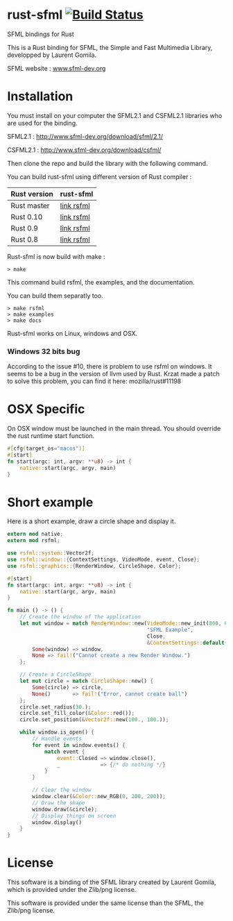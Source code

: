 rust-sfml [![Build Status](https://travis-ci.org/JeremyLetang/rust-sfml.png?branch=master)](https://travis-ci.org/JeremyLetang/rust-sfml)
=========


SFML bindings for Rust

This is a Rust binding for SFML, the Simple and Fast Multimedia Library, developped by Laurent Gomila.

SFML website  : www.sfml-dev.org

Installation
============

You must install on your computer the SFML2.1 and CSFML2.1 libraries who are used for the binding.

SFML2.1 : http://www.sfml-dev.org/download/sfml/2.1/

CSFML2.1 : http://www.sfml-dev.org/download/csfml/

Then clone the repo and build the library with the following command.

You can build rust-sfml using different version of Rust compiler :

| Rust version | rust-sfml
|--------------|----------
| Rust master  | [link rsfml](https://github.com/JeremyLetang/rust-sfml/)
| Rust 0.10    | [link rsfml](https://github.com/JeremyLetang/rust-sfml/releases/tag/rust0.10)
| Rust 0.9     | [link rsfml](https://github.com/JeremyLetang/rust-sfml/releases/tag/rust0.9)
| Rust 0.8     | [link rsfml](https://github.com/JeremyLetang/rust-sfml/releases/tag/rust0.8)


Rust-sfml is now build with make :

```Shell
> make
```

This command build rsfml, the examples, and the documentation.

You can build them separatly too.

```Shell
> make rsfml
> make examples
> make docs
```

Rust-sfml works on Linux, windows and OSX.


### Windows 32 bits bug

According to the issue #10, there is problem to use rsfml on windows.
It seems to be a bug in the version of llvm used by Rust. Krzat made a patch to solve this problem, you can find it here: mozilla/rust#11198

OSX Specific
============

On OSX window must be launched in the main thread. You should override the rust runtime start function.

```Rust
#[cfg(target_os="macos")]
#[start]
fn start(argc: int, argv: **u8) -> int {
    native::start(argc, argv, main)
}
```

Short example
=============

Here is a short example, draw a circle shape and display it.

```Rust
extern mod native;
extern mod rsfml;

use rsfml::system::Vector2f;
use rsfml::window::{ContextSettings, VideoMode, event, Close};
use rsfml::graphics::{RenderWindow, CircleShape, Color};

#[start]
fn start(argc: int, argv: **u8) -> int {
    native::start(argc, argv, main)
}

fn main () -> () {
    // Create the window of the application
    let mut window = match RenderWindow::new(VideoMode::new_init(800, 600, 32), 
                                             "SFML Example", 
                                             Close, 
                                             &ContextSettings::default()) {
        Some(window) => window,
        None => fail!("Cannot create a new Render Window.")
    };

    // Create a CircleShape
    let mut circle = match CircleShape::new() {
        Some(circle) => circle,
        None()       => fail!("Error, cannot create ball")
    };
    circle.set_radius(30.);
    circle.set_fill_color(&Color::red());
    circle.set_position(&Vector2f::new(100., 100.));

    while window.is_open() {
        // Handle events
        for event in window.events() {
            match event {
                event::Closed => window.close(),
                _             => {/* do nothing */}
            }
        }

        // Clear the window
        window.clear(&Color::new_RGB(0, 200, 200));
        // Draw the shape
        window.draw(&circle);
        // Display things on screen
        window.display()
    }
}
```


License
=======

This software is a binding of the SFML library created by Laurent Gomila, which is provided under the Zlib/png license.

This software is provided under the same license than the SFML, the Zlib/png license.

